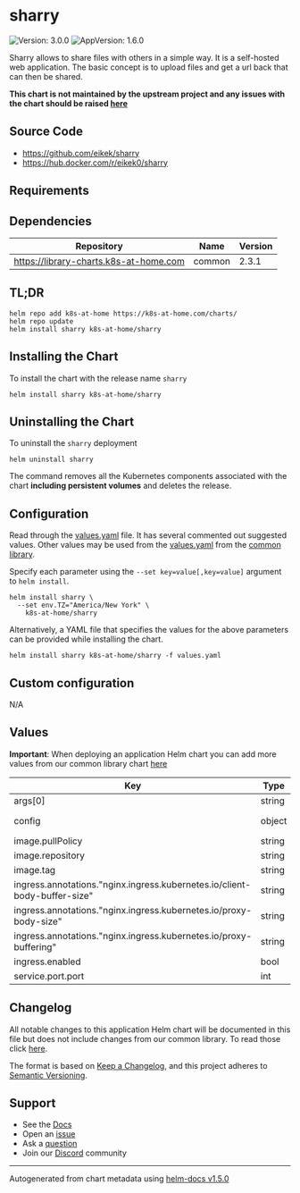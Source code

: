 # sharry

![Version: 3.0.0](https://img.shields.io/badge/Version-3.0.0-informational?style=flat-square) ![AppVersion: 1.6.0](https://img.shields.io/badge/AppVersion-1.6.0-informational?style=flat-square)

Sharry allows to share files with others in a simple way. It is a self-hosted web application. The basic concept is to upload files and get a url back that can then be shared.

**This chart is not maintained by the upstream project and any issues with the chart should be raised [here](https://github.com/k8s-at-home/charts/issues/new/choose)**

## Source Code

* <https://github.com/eikek/sharry>
* <https://hub.docker.com/r/eikek0/sharry>

## Requirements

## Dependencies

| Repository | Name | Version |
|------------|------|---------|
| https://library-charts.k8s-at-home.com | common | 2.3.1 |

## TL;DR

```console
helm repo add k8s-at-home https://k8s-at-home.com/charts/
helm repo update
helm install sharry k8s-at-home/sharry
```

## Installing the Chart

To install the chart with the release name `sharry`

```console
helm install sharry k8s-at-home/sharry
```

## Uninstalling the Chart

To uninstall the `sharry` deployment

```console
helm uninstall sharry
```

The command removes all the Kubernetes components associated with the chart **including persistent volumes** and deletes the release.

## Configuration

Read through the [values.yaml](./values.yaml) file. It has several commented out suggested values.
Other values may be used from the [values.yaml](https://github.com/k8s-at-home/library-charts/tree/main/charts/stable/common/values.yaml) from the [common library](https://github.com/k8s-at-home/library-charts/tree/main/charts/stable/common).

Specify each parameter using the `--set key=value[,key=value]` argument to `helm install`.

```console
helm install sharry \
  --set env.TZ="America/New York" \
    k8s-at-home/sharry
```

Alternatively, a YAML file that specifies the values for the above parameters can be provided while installing the chart.

```console
helm install sharry k8s-at-home/sharry -f values.yaml
```

## Custom configuration

N/A

## Values

**Important**: When deploying an application Helm chart you can add more values from our common library chart [here](https://github.com/k8s-at-home/library-charts/tree/main/charts/stable/common)

| Key | Type | Default | Description |
|-----|------|---------|-------------|
| args[0] | string | `"/opt/sharry.conf"` |  |
| config | object | see URL to default config | Full list of options https://eikek.github.io/sharry/doc/configure |
| image.pullPolicy | string | `"IfNotPresent"` |  |
| image.repository | string | `"eikek0/sharry"` |  |
| image.tag | string | `"1.6.0"` |  |
| ingress.annotations."nginx.ingress.kubernetes.io/client-body-buffer-size" | string | `"2048m"` |  |
| ingress.annotations."nginx.ingress.kubernetes.io/proxy-body-size" | string | `"2048m"` |  |
| ingress.annotations."nginx.ingress.kubernetes.io/proxy-buffering" | string | `"off"` |  |
| ingress.enabled | bool | `false` |  |
| service.port.port | int | `9090` |  |

## Changelog

All notable changes to this application Helm chart will be documented in this file but does not include changes from our common library. To read those click [here](https://github.com/k8s-at-home/library-charts/tree/main/charts/stable/common#changelog).

The format is based on [Keep a Changelog](https://keepachangelog.com/en/1.0.0/), and this project adheres to [Semantic Versioning](https://semver.org/spec/v2.0.0.html).

## Support

- See the [Docs](https://docs.k8s-at-home.com/our-helm-charts/getting-started/)
- Open an [issue](https://github.com/k8s-at-home/charts/issues/new/choose)
- Ask a [question](https://github.com/k8s-at-home/organization/discussions)
- Join our [Discord](https://discord.gg/sTMX7Vh) community

----------------------------------------------
Autogenerated from chart metadata using [helm-docs v1.5.0](https://github.com/norwoodj/helm-docs/releases/v1.5.0)
